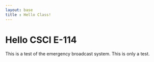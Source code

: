 ```yaml
---
layout: base
title : Hello Class!
---
```


# Hello CSCI E-114

This is a test of the emergency broadcast system. This is only a test.